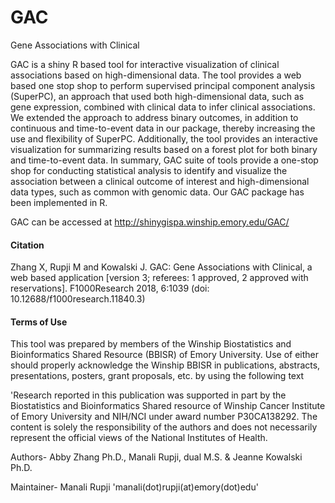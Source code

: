 # GAC
Gene Associations with Clinical

GAC is a shiny R based tool for interactive visualization of clinical associations based on high-dimensional data. The tool provides a web based one stop shop to perform supervised principal component analysis (SuperPC), an approach that used both high-dimensional data, such as gene expression, combined with clinical data to infer clinical associations. We extended the approach to address binary outcomes, in addition to continuous and time-to-event data in our package, thereby increasing the use and flexibility of SuperPC.  Additionally, the tool provides an interactive visualization for summarizing results based on a forest plot for both binary and time-to-event data.  In summary, GAC suite of tools provide a one-stop shop for conducting statistical analysis to identify and visualize the association between a clinical outcome of interest and high-dimensional data types, such as common with genomic data.  Our GAC package has been implemented in R.

GAC can be accessed at http://shinygispa.winship.emory.edu/GAC/

#### Citation
Zhang X, Rupji M and Kowalski J. GAC: Gene Associations with Clinical, a web based application [version 3; referees: 1 approved, 2 approved with reservations]. F1000Research 2018, 6:1039 (doi: 10.12688/f1000research.11840.3)

#### Terms of Use

This tool was prepared by members of the Winship Biostatistics and Bioinformatics Shared Resource (BBISR) of Emory University. 
Use of either should properly acknowledge the Winship BBISR in publications, abstracts, presentations, posters, grant proposals, etc. by using the following text	

'Research reported in this publication was supported in part by the Biostatistics and Bioinformatics Shared resource of Winship Cancer Institute of Emory University and NIH/NCI under award number P30CA138292. The content is solely the responsibility of the authors and does not necessarily represent the official views of the National Institutes of Health. 

Authors- Abby Zhang Ph.D., Manali Rupji, dual M.S. & Jeanne Kowalski Ph.D.

Maintainer- Manali Rupji 'manali(dot)rupji(at)emory(dot)edu'
